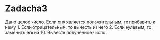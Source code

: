 # Zadacha3
Дано целое число. Если оно является положительным, то прибавить к нему 1.
Если отрицательным, то вычесть из него 2. Если нулевым, то заменить его на
10. Вывести полученное число.
